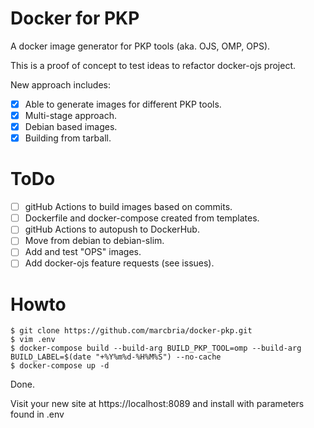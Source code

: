 # Docker for PKP

A docker image generator for PKP tools (aka. OJS, OMP, OPS).

This is a proof of concept to test ideas to refactor docker-ojs project.

New approach includes:

- [x] Able to generate images for different PKP tools.
- [x] Multi-stage approach.
- [x] Debian based images.
- [x] Building from tarball.

# ToDo
- [ ] gitHub Actions to build images based on commits.
- [ ] Dockerfile and docker-compose created from templates.
- [ ] gitHub Actions to autopush to DockerHub.
- [ ] Move from debian to debian-slim.
- [ ] Add and test "OPS" images.
- [ ] Add docker-ojs feature requests (see issues).

# Howto

    $ git clone https://github.com/marcbria/docker-pkp.git
    $ vim .env
    $ docker-compose build --build-arg BUILD_PKP_TOOL=omp --build-arg BUILD_LABEL=$(date "+%Y%m%d-%H%M%S") --no-cache
    $ docker-compose up -d

Done.

Visit your new site at https://localhost:8089 and install with parameters found in .env

